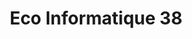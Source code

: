 ---
title: "Eco Informatique 38"
url: /saint-antoine-labbaye/eco-informatique-38/
shop: ordinateur
---